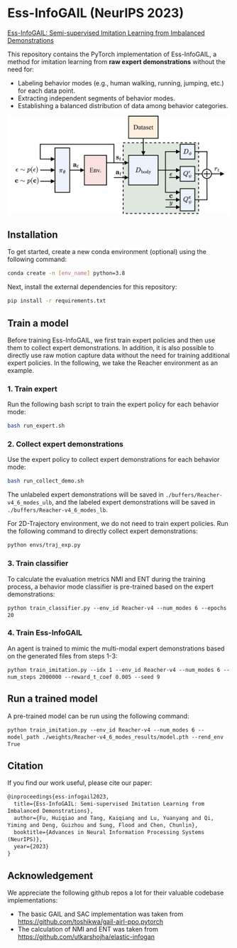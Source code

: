 # Ess-InfoGAIL (NeurIPS 2023)

[Ess-InfoGAIL: Semi-supervised Imitation Learning from Imbalanced Demonstrations](https://openreview.net/pdf?id=jxhUNLoi4m)

This repository contains the PyTorch implementation of Ess-InfoGAIL, a method for imitation learning from **raw expert demonstrations** without the need for:

* Labeling behavior modes (e.g., human walking, running, jumping, etc.) for each data point.
* Extracting independent segments of behavior modes.
* Establishing a balanced distribution of data among behavior categories.

<p align="center"><img src="images/architecture.png" alt="drawing" width="580"/></p>

## Installation
To get started, create a new conda environment (optional) using the following command:
```bash
conda create -n [env_name] python=3.8
```

Next, install the external dependencies for this repository:
```bash
pip install -r requirements.txt
```

## Train a model
Before training Ess-InfoGAIL, we first train expert policies and then use them to collect expert demonstrations. In addition, it is also possible to directly use raw motion capture data without the need for training additional expert policies. In the following, we take the Reacher environment as an example.

### 1. Train expert
Run the following bash script to train the expert policy for each behavior mode:
```bash
bash run_expert.sh
```

### 2. Collect expert demonstrations
Use the expert policy to collect expert demonstrations for each behavior mode:
```bash
bash run_collect_demo.sh
```
The unlabeled expert demonstrations will be saved in `./buffers/Reacher-v4_6_modes_ulb`, and the labeled expert demonstrations will be saved in `./buffers/Reacher-v4_6_modes_lb`.

For 2D-Trajectory environment, we do not need to train expert policies. Run the following command to directly collect expert demonstrations:
```bash
python envs/traj_exp.py
```

### 3. Train classifier
To calculate the evaluation metrics NMI and ENT during the training process, a behavior mode classifier is pre-trained based on the expert demonstrations:
```
python train_classifier.py --env_id Reacher-v4 --num_modes 6 --epochs 20
```

### 4. Train Ess-InfoGAIL
An agent is trained to mimic the multi-modal expert demonstrations based on the generated files from steps 1-3:
```
python train_imitation.py --idx 1 --env_id Reacher-v4 --num_modes 6 --num_steps 2000000 --reward_t_coef 0.005 --seed 9
```

## Run a trained model
A pre-trained model can be run using the following command:
```
python train_imitation.py --env_id Reacher-v4 --num_modes 6 --model_path ./weights/Reacher-v4_6_modes_results/model.pth --rend_env True
```

## Citation
If you find our work useful, please cite our paper:
```
@inproceedings{ess-infogail2023,
  title={Ess-InfoGAIL: Semi-supervised Imitation Learning from Imbalanced Demonstrations},
  author={Fu, Huiqiao and Tang, Kaiqiang and Lu, Yuanyang and Qi, Yiming and Deng, Guizhou and Sung, Flood and Chen, Chunlin},
  booktitle={Advances in Neural Information Processing Systems (NeurIPS)},
  year={2023}
}
```

## Acknowledgement
We appreciate the following github repos a lot for their valuable codebase implementations:

- The basic GAIL and SAC implementation was taken from https://github.com/toshikwa/gail-airl-ppo.pytorch
- The calculation of NMI and ENT was taken from https://github.com/utkarshojha/elastic-infogan






